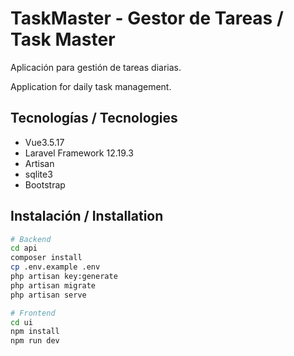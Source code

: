 # TaskMaster - Gestor de Tareas / Task Master

Aplicación para gestión de tareas diarias.

Application for daily task management.

## Tecnologías / Tecnologies
- Vue3.5.17
- Laravel Framework 12.19.3
- Artisan
- sqlite3 
- Bootstrap

## Instalación / Installation
```bash
# Backend
cd api
composer install
cp .env.example .env
php artisan key:generate
php artisan migrate
php artisan serve

# Frontend
cd ui
npm install
npm run dev
